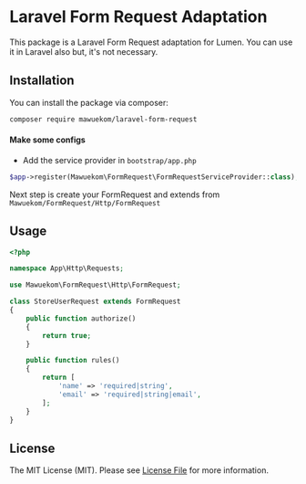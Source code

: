 # Laravel Form Request Adaptation

This package is a Laravel Form Request adaptation for Lumen.
You can use it in Laravel also but, it's not necessary.

## Installation

You can install the package via composer:

```bash
composer require mawuekom/laravel-form-request
```

#### Make some configs

- Add the service provider in `bootstrap/app.php`

```php
$app->register(Mawuekom\FormRequest\FormRequestServiceProvider::class);
```

Next step is create your FormRequest and extends from `Mawuekom/FormRequest/Http/FormRequest`

## Usage

```php
<?php

namespace App\Http\Requests;

use Mawuekom\FormRequest\Http\FormRequest;

class StoreUserRequest extends FormRequest
{
	public function authorize()
	{
		return true;
	}

	public function rules()
	{
		return [
			'name' => 'required|string',
			'email' => 'required|string|email',
		];
	}
}

```

## License

The MIT License (MIT). Please see [License File](LICENSE.md) for more information.
